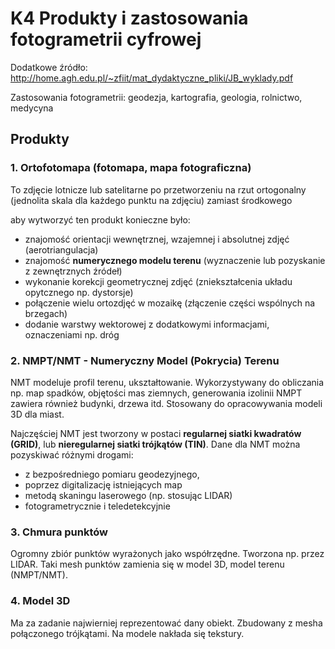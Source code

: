 # K4 Produkty i zastosowania fotogrametrii cyfrowej

Dodatkowe źródło: http://home.agh.edu.pl/~zfiit/mat_dydaktyczne_pliki/JB_wyklady.pdf

Zastosowania fotogrametrii: geodezja, kartografia, geologia, rolnictwo, medycyna

## Produkty
### 1. Ortofotomapa (fotomapa, mapa fotograficzna)
To zdjęcie lotnicze lub satelitarne po przetworzeniu na rzut ortogonalny (jednolita skala dla każdego punktu na zdjęciu) zamiast środkowego

aby wytworzyć ten produkt konieczne było:
- znajomość orientacji wewnętrznej, wzajemnej i absolutnej zdjęć (aerotriangulacja)
- znajomość **numerycznego modelu terenu** (wyznaczenie lub pozyskanie z zewnętrznych źródeł)
- wykonanie korekcji geometrycznej zdjęć (zniekształcenia układu opytcznego np. dystorsje)
- połączenie wielu ortozdjęć w mozaikę (złączenie części wspólnych na brzegach)
- dodanie warstwy wektorowej z dodatkowymi informacjami, oznaczeniami np. dróg

### 2. NMPT/NMT - Numeryczny Model (Pokrycia) Terenu

NMT modeluje profil terenu, ukształtowanie. Wykorzystywany do obliczania np. map spadków, objętości mas ziemnych, generowania izolinii
NMPT zawiera również budynki, drzewa itd. Stosowany do opracowywania modeli 3D dla miast.

Najczęściej NMT jest tworzony w postaci **regularnej siatki kwadratów (GRID)**, lub
**nieregularnej siatki trójkątów (TIN)**. Dane dla NMT można pozyskiwać różnymi
drogami:
- z bezpośredniego pomiaru geodezyjnego,
- poprzez digitalizację istniejących map
- metodą skaningu laserowego (np. stosując LIDAR)
- fotogrametrycznie i teledetekcyjnie

### 3. Chmura punktów
Ogromny zbiór punktów wyrażonych jako współrzędne. Tworzona np. przez LIDAR. Taki mesh punktów zamienia się w model 3D, model terenu (NMPT/NMT).

### 4. Model 3D
Ma za zadanie najwierniej reprezentować dany obiekt. Zbudowany z mesha połączonego trójkątami. Na modele nakłada się tekstury.
